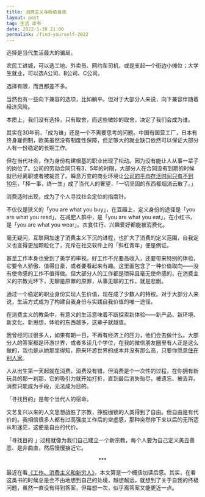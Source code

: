 ```yaml
---
title: 消费主义与皈依自我
layout: post
tag: 生活 读书
date: 2022-1-30 21:00
permalink: /find-yourself-2022
---
```


选择是当代生活最大的骗局。

农民工进城，可以选工地、外卖员、网约车司机，或是支起一个街边小摊位；大学生就业，可以选A公司、B公司、C公司。

选择有限，而且都差不多。

当然也有一些向下兼容的选项，比如躺平。但对于大部分人来说，向下兼容伴随着经济风险。

本质上，我们没有选择，只有取舍，而这些微妙的取舍，决定了我们会成为谁。

其实在30年前，「成为谁」还是一个不需要思考的问题。中国有国营工厂，日本有终身雇佣制，欧美虽然没有制度性保障，但足够大的就业缺口依然可以保证大部分人有一份稳定的长期工作。

但在当代社会，作为身份构建根基的职业出现了松动。因为没有能让人从事一辈子的岗位了。公司的劳动合同只有3、5年的时限，大部分人在合同没有到期的时候就已经离职或者被裁员了。瞬息万变的商业环境让[公司的平均存活时间只有不到10年](http://finance.people.com.cn/n/2012/0903/c70846-18906006.html)，「择一事，终一生」成了当代人的奢望，「一切坚固的东西都烟消云散了。」

消费适时出现，成为了个人寻找社会定位的指南针。

不仅仅是狭义的「you are what you buy」，在豆瓣上，定义身份的途径是「you are what you read」，在减肥人群中，是「you are what you eat」，在小红书，是「you are what you wear」。衣食住行、兴趣爱好都能被消费化。

毫无疑问，互联网加速了消费主义下沉的进程，也扩大了消费的定义范围，自我定义也变得更加颗粒化了，充斥在社交软件上的「斜杠青年」便是例证。

甚至工作本身也受到了美学的审视。好工作不光要高收入，还要带来特别的体验，它要令人骄傲、值得自豪，或者要看起来有趣。这里面包含了一种价值取向——没有使命感的工作不值得做。但大部分人的工作都是琐碎且毫无使命感的，在消费主义的宗教光环下，无聊是原罪的原罪，从事无聊的工作，就是悲剧。

通过一个稳定的职业身份实现人生价值，现在成了少数人的特权。对于大部分人来说，生活方式成为了构建自我身份与实践自我价值的唯一途径。

在消费主义的教条中，有意义的生活意味着不断探索新体验——新产品、新环境、新文化、新思想，体验的东西越多，这辈子就越值。

我曾经问过很多人，如果有朝一日，不再有经济上的压力，他们会去做什么。大部分人的答案都是环游世界，或者多读几个学位，在我的微信朋友圈里有人正是这么做的，我也是从她那里得知，原来环游世界的成本并没有那么高，只要你愿意[住在别人家](https://www.couchsurfing.com)。

人从出生第一天起就在消费。消费没有错，但消费是个一次性的过程，在你拥有新玩具的那一刹那，它的吸引力就开始打折，直到最后消失殆尽，被遗忘、被丢弃。消费只能成为手段，无法成为目的。

「寻找目的」是每个当代人的宿命。

文艺复兴以来的人文思想战胜了宗教，挣脱枷锁的人类得到了自由。但自由是有代价的。我相信很多人都有过高强度工作后的空虚感，那种突然停下来以后的无所适从和迷茫，这便是自由的代价。

「寻找目的 」过程就像为我们自己建立一个新宗教，每个人要为自己定义美丑善恶、是非曲直，然后慢慢接近它。

<center>***</center>

最近在看[《工作、消费主义和新穷人》](https://book.douban.com/subject/35593780/)，本文算是一个概括加读后感。其实，在看这类书的时候总是会不由地想到自己的处境，越想越远，就想到了关于自我的终极问题，虽然一直没有得到答案，但每想一次，似乎离答案又能更近一点。
